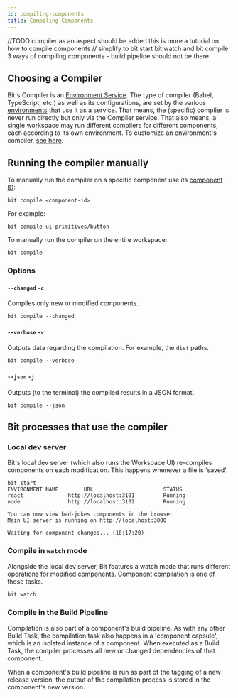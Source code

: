 ```yaml
---
id: compiling-components
title: Compiling Components
---
```


//TODO compiler as an aspect should be added this is more a tutorial on how to compile components
// simplify to bit start bit watch and bit compile 3 ways of compiling components - build pipeline should not be there.

## Choosing a Compiler

Bit's Compiler is an [Environment Service](/building-with-bit/environments).
The type of compiler (Babel, TypeScript, etc.) as well as its configurations, are set by the various [environments](/building-with-bit/environments) that use it as a service.
That means, the (specific) compiler is never run directly but only via the Compiler service. That also means, a single workspace may run different compilers for different components, each according to its own environment.
To customize an environment's compiler, [see here](/building-with-bit/environments).

## Running the compiler manually

To manually run the compiler on a specific component use its [component ID](/building-with-bit/compilingcomponents):

```shell
bit compile <component-id>
```

For example:

```shell
bit compile ui-primitives/button
```

To manually run the compiler on the entire workspace:

```shell
bit compile
```

### Options

#### `--changed` `-c`

Compiles only new or modified components.

```shell
bit compile --changed
```

#### `--verbose` `-v`

Outputs data regarding the compilation. For example, the `dist` paths.

```shell
bit compile --verbose
```

#### `--json` `-j`

Outputs (to the terminal) the compiled results in a JSON format.

```shell
bit compile --json
```

## Bit processes that use the compiler

### Local dev server

Bit's local dev server (which also runs the Workspace UI) re-compiles components on each modification. This happens whenever a file is 'saved'.

```shell
bit start
ENVIRONMENT NAME        URL                      STATUS
react              http://localhost:3101         Running
node               http://localhost:3102         Running

You can now view bad-jokes components in the browser
Main UI server is running on http://localhost:3000

Waiting for component changes... (10:17:20)
```

### Compile in `watch` mode

Alongside the local dev server, Bit features a watch mode that runs different operations for modified components. Component compilation is one of these tasks.

```sh
bit watch
```

### Compile in the Build Pipeline

Compilation is also part of a component's build pipeline. As with any other Build Task, the compilation task also happens in a 'component capsule', which is an isolated instance of a component. When executed as a Build Task, the compiler processes all new or changed dependencies of that component.

When a component's build pipeline is run as part of the tagging of a new release version, the output of the compilation process is stored in the component's new version.
